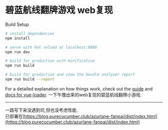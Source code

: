 # 碧蓝航线翻牌游戏 web复现

Build Setup

``` bash
# install dependencies
npm install

# serve with hot reload at localhost:8080
npm run dev

# build for production with minification
npm run build

# build for production and view the bundle analyzer report
npm run build --report
```

For a detailed explanation on how things work, check out the [guide](http://vuejs-templates.github.io/webpack/) and [docs for vue-loader](http://vuejs.github.io/vue-loader).
一下午撸出来的web复现的碧蓝航线翻牌小游戏.  

---
  
一路写下来没遇到坑,但也没考虑性能.  
已部署在[https://blog.purecucumber.club/azurlane-fanpai/dist/index.html](https://blog.purecucumber.club/azurlane-fanpai/dist/index.html)